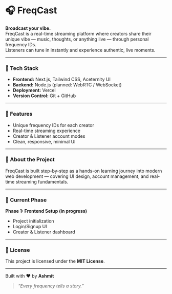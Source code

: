 # 🎧 FreqCast  

**Broadcast your vibe.**  
FreqCast is a real-time streaming platform where creators share their unique vibe — music, thoughts, or anything live — through personal frequency IDs.  
Listeners can tune in instantly and experience authentic, live moments.  

---

### 🚀 Tech Stack  
- **Frontend:** Next.js, Tailwind CSS, Aceternity UI  
- **Backend:** Node.js (planned: WebRTC / WebSocket)  
- **Deployment:** Vercel  
- **Version Control:** Git + GitHub  

---

### 🌟 Features  
- Unique frequency IDs for each creator  
- Real-time streaming experience  
- Creator & Listener account modes  
- Clean, responsive, minimal UI  

---

### 🧠 About the Project  
FreqCast is built step-by-step as a hands-on learning journey into modern web development — covering UI design, account management, and real-time streaming fundamentals.  

---

### 🧩 Current Phase  
**Phase 1: Frontend Setup (in progress)**  
- Project initialization  
- Login/Signup UI  
- Creator & Listener dashboard  

---

### 📄 License  
This project is licensed under the **MIT License**.  

---

Built with ❤️ by **Ashmit**  
> _“Every frequency tells a story.”_

